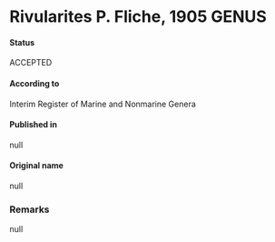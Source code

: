 # Rivularites P. Fliche, 1905 GENUS

#### Status
ACCEPTED

#### According to
Interim Register of Marine and Nonmarine Genera

#### Published in
null

#### Original name
null

### Remarks
null